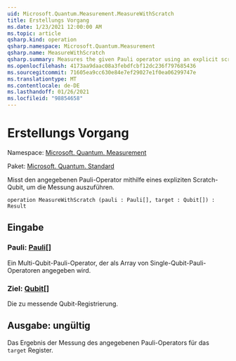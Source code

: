 ```yaml
---
uid: Microsoft.Quantum.Measurement.MeasureWithScratch
title: Erstellungs Vorgang
ms.date: 1/23/2021 12:00:00 AM
ms.topic: article
qsharp.kind: operation
qsharp.namespace: Microsoft.Quantum.Measurement
qsharp.name: MeasureWithScratch
qsharp.summary: Measures the given Pauli operator using an explicit scratch qubit to perform the measurement.
ms.openlocfilehash: 4173aa9daac08a3febdfcbf12dc236f797685436
ms.sourcegitcommit: 71605ea9cc630e84e7ef29027e1f0ea06299747e
ms.translationtype: MT
ms.contentlocale: de-DE
ms.lasthandoff: 01/26/2021
ms.locfileid: "98854658"
---
```

# <a name="measurewithscratch-operation"></a>Erstellungs Vorgang

Namespace: [Microsoft. Quantum. Measurement](xref:Microsoft.Quantum.Measurement)

Paket: [Microsoft. Quantum. Standard](https://nuget.org/packages/Microsoft.Quantum.Standard)


Misst den angegebenen Pauli-Operator mithilfe eines expliziten Scratch-Qubit, um die Messung auszuführen.

```qsharp
operation MeasureWithScratch (pauli : Pauli[], target : Qubit[]) : Result
```


## <a name="input"></a>Eingabe

### <a name="pauli--pauli"></a>Pauli: [Pauli](xref:microsoft.quantum.lang-ref.pauli)[]

Ein Multi-Qubit-Pauli-Operator, der als Array von Single-Qubit-Pauli-Operatoren angegeben wird.


### <a name="target--qubit"></a>Ziel: [Qubit](xref:microsoft.quantum.lang-ref.qubit)[]

Die zu messende Qubit-Registrierung.



## <a name="output--__invalidresult__"></a>Ausgabe: __ungültig <Result>__

Das Ergebnis der Messung des angegebenen Pauli-Operators für das `target` Register.